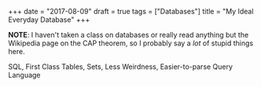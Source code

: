+++
date = "2017-08-09"
draft = true
tags = ["Databases"]
title = "My Ideal Everyday Database"
+++

**NOTE**: I haven't taken a class on databases or really read anything but the Wikipedia page on the CAP theorem, so I probably say a *lot* of stupid things here.

SQL, First Class Tables, Sets, Less Weirdness, Easier-to-parse Query Language
